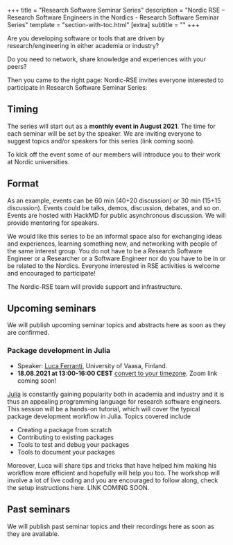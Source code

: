 +++
title = "Research Software Seminar Series"
description = "Nordic RSE – Research Software Engineers in the Nordics - Research Software Seminar Series"
template = "section-with-toc.html"
[extra]
subtitle = ""
+++

Are you developing software or tools that are driven by research/engineering in either academia or industry? 

Do you need to network, share knowledge and experiences with your peers? 

Then you came to the right page: Nordic-RSE invites everyone interested to participate in Research Software Seminar Series:

## Timing

The series will start out as a **monthly event in August 2021**. The time for each seminar will be set by the speaker. We are inviting everyone to suggest topics and/or speakers for this series (link coming soon).

To kick off the event some of our members will introduce you to their work at Nordic universities.

## Format

As an example, events can be 60 min (40+20 discussion) or 30 min (15+15 discussion).  Events could be talks, demos, discussion, debates, and so on.  Events are hosted with HackMD for public asynchronous discussion.  We will provide mentoring for speakers.

We would like this series to be an informal space also for exchanging ideas and experiences, learning something new, and networking with people of the same interest group. You do not have to be a Research Software Engineer or a Researcher or a Software Engineer nor do you have to be in or be related to the Nordics. Everyone interested in RSE activities is welcome and encouraged to participate!

The Nordic-RSE team will provide support and infrastructure.

## Upcoming seminars

We will publish upcoming seminar topics and abstracts here as soon as they are confirmed.

### Package development in Julia
- Speaker: [Luca Ferranti](https://lucaferranti.github.io), University of Vaasa, Finland.
- **18.08.2021 at 13:00-16:00 CEST** [convert to your timezone](https://arewemeetingyet.com/Stockholm/2021-08-18/13:00). Zoom link coming soon!

[Julia](https://julialang.org/) is constantly gaining popularity both in academia and industry and it is thus an appealing programming language for research software engineers. This session will be a hands-on tutorial, which will cover the typical package development workflow in Julia. Topics covered include
  - Creating a package from scratch
  - Contributing to existing packages
  - Tools to test and debug your packages
  - Tools to document your packages

Moreover, Luca will share tips and tricks that have helped him making his workflow more efficient and hopefully will help you too.
The workshop will involve a lot of live coding and you are encouraged to follow along, check the setup instructions here. LINK COMING SOON.

## Past seminars

We will publish past seminar topics and their recordings here as soon as they are available.




